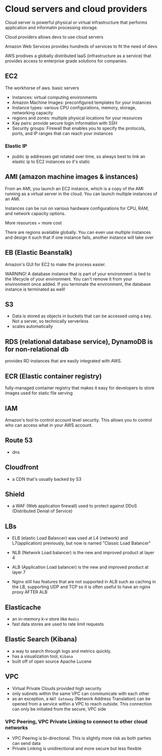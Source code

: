 # Cloud servers and cloud providers

Cloud server is powerful physical or virtual infrastructure that performs application and informatin processing storage.

Cloud providers allows devs to use cloud servers

Amazon Web Services provides hundreds of services to fit the need of devs

AWS prodives a globally distributed IaaS (infrastructure as a service) that provides access to enterprise grade solutions for companies.

## EC2

The workhorse of aws. basic servers

- Instances: virtual computing environments
- Amazon Machine Images: preconfigured templates for your instances
- Instance types: various CPU configurations, memory, storage, networking capacity
- regions and zones: multiple physical locations for your resources
- Kay pairs: provide secure login information with SSH
- Security groups: Firewall that enables you to specify the protocols, ports, and IP ranges that can reach your instances

### Elastic IP

- public ip addresses get rotated over time, so always best to link an elastic
  ip to EC2 instances so it's static

## AMI (amazon machine images & instances)

From an AMI, you launch an EC2 instance, which is a copy of the AMI running as a virtual server in the cloud. You can launch multiple instances of an AMI.

Instances can be run on various hardware configurations for CPU, RAM, and network capacity options.

More resources = more cost

There are regions available globally. You can even use multiple instances and design it such that if one instance fails, another instance will take over

## EB (Elastic Beanstalk)

Amazon's GUI for EC2 to make the process easier.

WARNING! A database instance that is part of your environment is tied to the lifecycle of your environment. You can't remove it from your environment once added. If you terminate the environment, the database instance is terminated as well!

## S3

- Data is stored as objects in buckets that can be accessed using a key. Not a server, so technically serverless
- scales automatically

## RDS (relational database service), DynamoDB is for non-relational db

provides RD instances that are easily integrated with AWS.

## ECR (Elastic container registry)

fully-managed container registry that makes it easy for developers to store images
used for static file serving

## IAM

Amazon's tool to control account level security. This allows you to control who can access what in your AWS account.

## Route 53

- dns

## Cloudfront

- a CDN that's usually backed by S3

## Shield

- a WAF (Web application firewall) used to protect against DDoS (Distributed Denial of Service)

## LBs

- ELB (elastic Load Balancer) was used at L4 (network) and L7(application) previously,
  but now is named "Classic Load Balancer"

- NLB (Network Load balancer) is the new and improved product at layer 4

- ALB (Application Load balancer) is the new and improved product at layer 7

- Nginx still has features that are not supported in ALB such as caching in the LB,
  supporting UDP and TCP so it is often useful to have an nginx proxy AFTER ALB

## Elasticache

- an in-memory k-v store like `Redis`
- fast data stores are used to rate limit requests

## Elastic Search (Kibana)

- a way to search through logs and metrics quickly.
- has a visualization tool, `Kibana`
- built off of open source Apache Lucene

## VPC

- Virtual Private Clouds provided high security
- only subnets within the same VPC can communicate with each other
- as an exception, a `NAT Gateway` (Network Address Translation) can be
  opened from a service within a VPC to reach outside. This connection can
  only be initiated from the secure, VPC side

### VPC Peering, VPC Private Linking to connect to other cloud networks

- VPC Peering is bi-directional. This is slightly
  more risk as both parties can send data
- Private Linking is unidirectional and more secure but less flexible
